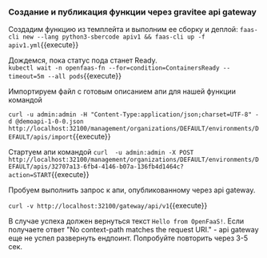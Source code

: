 ###  Создание и публикация функции через gravitee api gateway
Cоздадим функцию из темплейта и выполним ее сборку и деплой:
`faas-cli new --lang python3-sbercode apiv1 && faas-cli up -f apiv1.yml`{{execute}}

Дождемся, пока статус пода станет Ready.  
`kubectl wait -n openfaas-fn --for=condition=ContainersReady --timeout=5m --all pods`{{execute}}  

Импортируем файл с готовым описанием апи для нашей функции командой

`curl -u admin:admin -H "Content-Type:application/json;charset=UTF-8" -d @demoapi-1-0-0.json    http://localhost:32100/management/organizations/DEFAULT/environments/DEFAULT/apis/import`{{execute}}

Стартуем апи командой
`curl  -u admin:admin -X POST http://localhost:32100/management/organizations/DEFAULT/environments/DEFAULT/apis/32707a13-6fb4-4146-b07a-136fb4d1464c?action=START`{{execute}}

Пробуем выполнить запрос к апи, опубликованному через api gateway.

`curl -v http://localhost:32100/gateway/api/v1`{{execute}}

В случае успеха должен вернуться текст `Hello from OpenFaaS!`. Если получаете ответ "No context-path matches the request URI." - api gateway еще не успел развернуть ендпоинт. Попробуйте повторить через 3-5 сек.